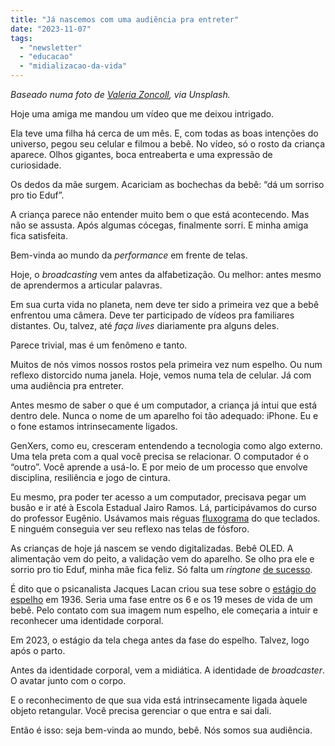 ```yaml
---
title: "Já nascemos com uma audiência pra entreter"
date: "2023-11-07"
tags: 
  - "newsletter"
  - "educacao"
  - "midializacao-da-vida"
---
```


_Baseado numa foto de [Valeria Zoncoll](https://unsplash.com/@zoncoll?utm_content=creditCopyText&utm_medium=referral&utm_source=unsplash), via Unsplash._

Hoje uma amiga me mandou um vídeo que me deixou intrigado.

Ela teve uma filha há cerca de um mês. E, com todas as boas intenções do universo, pegou seu celular e filmou a bebê. No vídeo, só o rosto da criança aparece. Olhos gigantes, boca entreaberta e uma expressão de curiosidade.

Os dedos da mãe surgem. Acariciam as bochechas da bebê: “dá um sorriso pro tio Eduf”.

A criança parece não entender muito bem o que está acontecendo. Mas não se assusta. Após algumas cócegas, finalmente sorri. E minha amiga fica satisfeita.

Bem-vinda ao mundo da _performance_ em frente de telas.

Hoje, o _broadcasting_ vem antes da alfabetização. Ou melhor: antes mesmo de aprendermos a articular palavras.

Em sua curta vida no planeta, nem deve ter sido a primeira vez que a bebê enfrentou uma câmera. Deve ter participado de vídeos pra familiares distantes. Ou, talvez, até _faça lives_ diariamente pra alguns deles.

Parece trivial, mas é um fenômeno e tanto.

Muitos de nós vimos nossos rostos pela primeira vez num espelho. Ou num reflexo distorcido numa janela. Hoje, vemos numa tela de celular. Já com uma audiência pra entreter.

Antes mesmo de saber o que é um computador, a criança já intui que está dentro dele. Nunca o nome de um aparelho foi tão adequado: iPhone. Eu e o fone estamos intrinsecamente ligados.

GenXers, como eu, cresceram entendendo a tecnologia como algo externo. Uma tela preta com a qual você precisa se relacionar. O computador é o “outro”. Você aprende a usá-lo. E por meio de um processo que envolve disciplina, resiliência e jogo de cintura.

Eu mesmo, pra poder ter acesso a um computador, precisava pegar um busão e ir até à Escola Estadual Jairo Ramos. Lá, participávamos do curso do professor Eugênio. Usávamos mais réguas [fluxograma](https://asana.com/pt/resources/what-is-a-flowchart) do que teclados. E ninguém conseguia ver seu reflexo nas telas de fósforo.

As crianças de hoje já nascem se vendo digitalizadas. Bebê OLED. A alimentação vem do peito, a validação vem do aparelho. Se olho pra ele e sorrio pro tio Eduf, minha mãe fica feliz. Só falta um _ringtone_ [de sucesso](https://www.20k.org/episodes/soundsthatsell).

É dito que o psicanalista Jacques Lacan criou sua tese sobre o [estágio do espelho](https://www.infopedia.pt/apoio/artigos/$estadio-do-espelho) em 1936. Seria uma fase entre os 6 e os 19 meses de vida de um bebê. Pelo contato com sua imagem num espelho, ele começaria a intuir e reconhecer uma identidade corporal.

Em 2023, o estágio da tela chega antes da fase do espelho. Talvez, logo após o parto.

Antes da identidade corporal, vem a midiática. A identidade de _broadcaster_. O avatar junto com o corpo.

E o reconhecimento de que sua vida está intrinsecamente ligada àquele objeto retangular. Você precisa gerenciar o que entra e sai dali.

Então é isso: seja bem-vinda ao mundo, bebê. Nós somos sua audiência.
